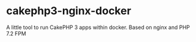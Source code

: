 # cakephp3-nginx-docker
A little tool to run CakePHP 3 apps within docker. Based on nginx and PHP 7.2 FPM

